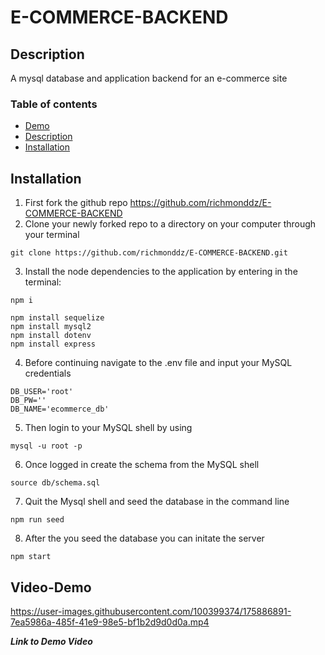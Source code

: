 # E-COMMERCE-BACKEND

## Description

A mysql database and application backend for an e-commerce site

### Table of contents

- [Demo](#Video-Demo)
- [Description](#Description)
- [Installation](#Installation)

## Installation

1. First fork the github repo https://github.com/richmonddz/E-COMMERCE-BACKEND
2. Clone your newly forked repo to a directory on your computer through your terminal

```
git clone https://github.com/richmonddz/E-COMMERCE-BACKEND.git
```

3. Install the node dependencies to the application by entering in the terminal:

```
npm i
```

```
npm install sequelize
npm install mysql2
npm install dotenv
npm install express
```

4. Before continuing navigate to the .env file and input your MySQL credentials

```
DB_USER='root'
DB_PW=''
DB_NAME='ecommerce_db'
```

5. Then login to your MySQL shell by using

```
mysql -u root -p
```

6. Once logged in create the schema from the MySQL shell

```
source db/schema.sql
```

7. Quit the Mysql shell and seed the database in the command line

```
npm run seed
```

8. After the you seed the database you can initate the server

```
npm start
```

## Video-Demo

https://user-images.githubusercontent.com/100399374/175886891-7ea5986a-485f-41e9-98e5-bf1b2d9d0d0a.mp4



**_Link to Demo Video_**

